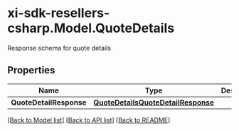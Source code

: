 # xi-sdk-resellers-csharp.Model.QuoteDetails
Response schema for quote details

## Properties

Name | Type | Description | Notes
------------ | ------------- | ------------- | -------------
**QuoteDetailResponse** | [**QuoteDetailsQuoteDetailResponse**](QuoteDetailsQuoteDetailResponse.md) |  | [optional] 

[[Back to Model list]](../README.md#documentation-for-models) [[Back to API list]](../README.md#documentation-for-api-endpoints) [[Back to README]](../README.md)

